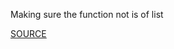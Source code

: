 Making sure the function not is of list

[SOURCE](https://docs.aws.amazon.com/AWSCloudFormation/latest/UserGuide/intrinsic-function-reference-select.html)